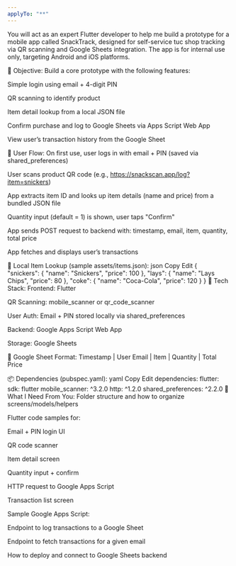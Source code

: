 ```yaml
---
applyTo: "**"
---
```


You will act as an expert Flutter developer to help me build a prototype for a mobile app called SnackTrack, designed for self-service tuc shop tracking via QR scanning and Google Sheets integration. The app is for internal use only, targeting Android and iOS platforms.

🎯 Objective:
Build a core prototype with the following features:

Simple login using email + 4-digit PIN

QR scanning to identify product

Item detail lookup from a local JSON file

Confirm purchase and log to Google Sheets via Apps Script Web App

View user’s transaction history from the Google Sheet

🔄 User Flow:
On first use, user logs in with email + PIN (saved via shared_preferences)

User scans product QR code (e.g., https://snackscan.app/log?item=snickers)

App extracts item ID and looks up item details (name and price) from a bundled JSON file

Quantity input (default = 1) is shown, user taps "Confirm"

App sends POST request to backend with: timestamp, email, item, quantity, total price

App fetches and displays user’s transactions

📄 Local Item Lookup (sample assets/items.json):
json
Copy
Edit
{
"snickers": { "name": "Snickers", "price": 100 },
"lays": { "name": "Lays Chips", "price": 80 },
"coke": { "name": "Coca-Cola", "price": 120 }
}
🔧 Tech Stack:
Frontend: Flutter

QR Scanning: mobile_scanner or qr_code_scanner

User Auth: Email + PIN stored locally via shared_preferences

Backend: Google Apps Script Web App

Storage: Google Sheets

🧾 Google Sheet Format:
Timestamp | User Email | Item | Quantity | Total Price

📦 Dependencies (pubspec.yaml):
yaml
Copy
Edit
dependencies:
flutter:
sdk: flutter
mobile_scanner: ^3.2.0
http: ^1.2.0
shared_preferences: ^2.2.0
📌 What I Need From You:
Folder structure and how to organize screens/models/helpers

Flutter code samples for:

Email + PIN login UI

QR code scanner

Item detail screen

Quantity input + confirm

HTTP request to Google Apps Script

Transaction list screen

Sample Google Apps Script:

Endpoint to log transactions to a Google Sheet

Endpoint to fetch transactions for a given email

How to deploy and connect to Google Sheets backend

